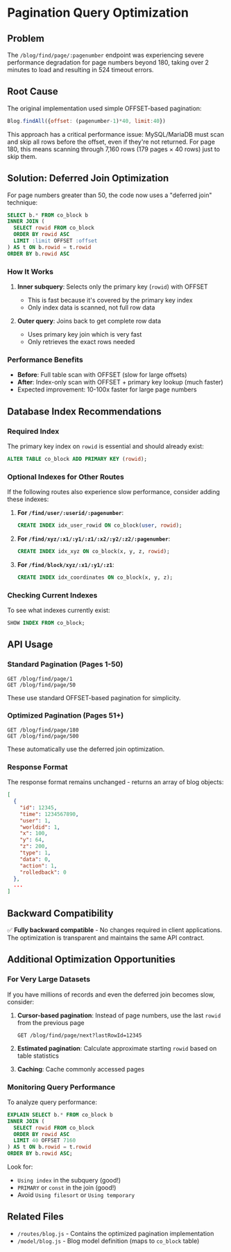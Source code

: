 # Pagination Query Optimization

## Problem
The `/blog/find/page/:pagenumber` endpoint was experiencing severe performance degradation for page numbers beyond 180, taking over 2 minutes to load and resulting in 524 timeout errors.

## Root Cause
The original implementation used simple OFFSET-based pagination:
```javascript
Blog.findAll({offset: (pagenumber-1)*40, limit:40})
```

This approach has a critical performance issue: MySQL/MariaDB must scan and skip all rows before the offset, even if they're not returned. For page 180, this means scanning through 7,160 rows (179 pages × 40 rows) just to skip them.

## Solution: Deferred Join Optimization

For page numbers greater than 50, the code now uses a "deferred join" technique:

```sql
SELECT b.* FROM co_block b 
INNER JOIN (
  SELECT rowid FROM co_block 
  ORDER BY rowid ASC 
  LIMIT :limit OFFSET :offset
) AS t ON b.rowid = t.rowid 
ORDER BY b.rowid ASC
```

### How It Works
1. **Inner subquery**: Selects only the primary key (`rowid`) with OFFSET
   - This is fast because it's covered by the primary key index
   - Only index data is scanned, not full row data
   
2. **Outer query**: Joins back to get complete row data
   - Uses primary key join which is very fast
   - Only retrieves the exact rows needed

### Performance Benefits
- **Before**: Full table scan with OFFSET (slow for large offsets)
- **After**: Index-only scan with OFFSET + primary key lookup (much faster)
- Expected improvement: 10-100x faster for large page numbers

## Database Index Recommendations

### Required Index
The primary key index on `rowid` is essential and should already exist:
```sql
ALTER TABLE co_block ADD PRIMARY KEY (rowid);
```

### Optional Indexes for Other Routes
If the following routes also experience slow performance, consider adding these indexes:

1. **For `/find/user/:userid/:pagenumber`**:
   ```sql
   CREATE INDEX idx_user_rowid ON co_block(user, rowid);
   ```

2. **For `/find/xyz/:x1/:y1/:z1/:x2/:y2/:z2/:pagenumber`**:
   ```sql
   CREATE INDEX idx_xyz ON co_block(x, y, z, rowid);
   ```

3. **For `/find/block/xyz/:x1/:y1/:z1`**:
   ```sql
   CREATE INDEX idx_coordinates ON co_block(x, y, z);
   ```

### Checking Current Indexes
To see what indexes currently exist:
```sql
SHOW INDEX FROM co_block;
```

## API Usage

### Standard Pagination (Pages 1-50)
```
GET /blog/find/page/1
GET /blog/find/page/50
```
These use standard OFFSET-based pagination for simplicity.

### Optimized Pagination (Pages 51+)
```
GET /blog/find/page/180
GET /blog/find/page/500
```
These automatically use the deferred join optimization.

### Response Format
The response format remains unchanged - returns an array of blog objects:
```json
[
  {
    "id": 12345,
    "time": 1234567890,
    "user": 1,
    "worldid": 1,
    "x": 100,
    "y": 64,
    "z": 200,
    "type": 1,
    "data": 0,
    "action": 1,
    "rolledback": 0
  },
  ...
]
```

## Backward Compatibility
✅ **Fully backward compatible** - No changes required in client applications. The optimization is transparent and maintains the same API contract.

## Additional Optimization Opportunities

### For Very Large Datasets
If you have millions of records and even the deferred join becomes slow, consider:

1. **Cursor-based pagination**: Instead of page numbers, use the last `rowid` from the previous page
   ```
   GET /blog/find/page/next?lastRowId=12345
   ```
   
2. **Estimated pagination**: Calculate approximate starting `rowid` based on table statistics
   
3. **Caching**: Cache commonly accessed pages

### Monitoring Query Performance
To analyze query performance:
```sql
EXPLAIN SELECT b.* FROM co_block b 
INNER JOIN (
  SELECT rowid FROM co_block 
  ORDER BY rowid ASC 
  LIMIT 40 OFFSET 7160
) AS t ON b.rowid = t.rowid 
ORDER BY b.rowid ASC;
```

Look for:
- `Using index` in the subquery (good!)
- `PRIMARY` or `const` in the join (good!)
- Avoid `Using filesort` or `Using temporary`

## Related Files
- `/routes/blog.js` - Contains the optimized pagination implementation
- `/model/blog.js` - Blog model definition (maps to `co_block` table)
